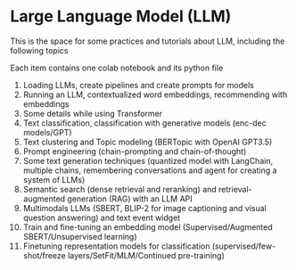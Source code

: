 # Large Language Model (LLM)
This is the space for some practices and tutorials about LLM, including the following topics

Each item contains one colab notebook and its python file

1. Loading LLMs, create pipelines and create prompts for models
2. Running an LLM, contextualized word embeddings, recommending with embeddings
3. Some details while using Transformer
4. Text classification, classification with generative models (enc-dec models/GPT)
5. Text clustering and Topic modeling (BERTopic with OpenAI GPT3.5)
6. Prompt engineering (chain-prompting and chain-of-thought)
7. Some text generation techniques (quantized model with LangChain, multiple chains, remembering conversations and agent for creating a system of LLMs)
8. Semantic search (dense retrieval and reranking) and retrieval-augmented generation (RAG) with an LLM API
9. Multimodals LLMs (SBERT, BLIP-2 for image captioning and visual question answering) and text event widget
10. Train and fine-tuning an embedding model (Supervised/Augmented SBERT/Unsupervised learning)
11. Finetuning representation models for classification (supervised/few-shot/freeze layers/SetFit/MLM/Continued pre-training)
